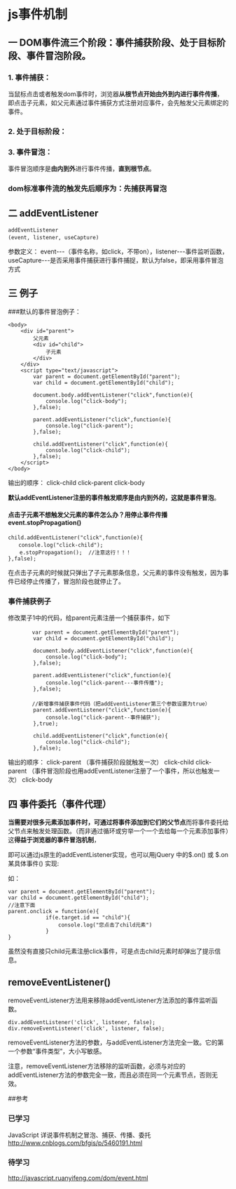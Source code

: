 # js事件机制

## 一 DOM事件流三个阶段：事件捕获阶段、处于目标阶段、事件冒泡阶段。

### 1. 事件捕获：
当鼠标点击或者触发dom事件时，浏览器**从根节点开始由外到内进行事件传播**，即点击子元素，如父元素通过事件捕获方式注册对应事件，会先触发父元素绑定的事件。

### 2. 处于目标阶段：

### 3. 事件冒泡：
事件冒泡顺序是**由内到外**进行事件传播，**直到根节点**。

### dom标准事件流的触发先后顺序为：先捕获再冒泡

## 二 addEventListener


```
addEventListener
(event, listener, useCapture)　　
```

参数定义：
event---（事件名称，如click，不带on），listener---事件监听函数，
useCapture---是否采用事件捕获进行事件捕捉，默认为false，即采用事件冒泡方式

## 三 例子
###默认的事件冒泡例子：


```
<body>
    <div id="parent">
        父元素
        <div id="child">
            子元素
        </div>
    </div>
    <script type="text/javascript">
        var parent = document.getElementById("parent");
        var child = document.getElementById("child");
    
        document.body.addEventListener("click",function(e){
            console.log("click-body");
        },false);
        
        parent.addEventListener("click",function(e){
            console.log("click-parent");
        },false);

        child.addEventListener("click",function(e){
            console.log("click-child");
        },false);
    </script>
</body>
```

输出的顺序：
click-child 
click-parent 
click-body

**默认addEventListener注册的事件触发顺序是由内到外的，这就是事件冒泡**。

#### 点击**子元素不想触发父元素的事件**怎么办？用**停止事件传播event.stopPropagation()**



```
child.addEventListener("click",function(e){
　　console.log("click-child");
  　e.stopPropagation();  //注意这行！！！
},false);
```

在点击子元素的时候就只弹出了子元素那条信息，父元素的事件没有触发，因为事件已经停止传播了，冒泡阶段也就停止了。


### 事件捕获例子

修改栗子1中的代码，给parent元素注册一个捕获事件，如下


```
　　　　 var parent = document.getElementById("parent");
        var child = document.getElementById("child");
    
        document.body.addEventListener("click",function(e){
            console.log("click-body");
        },false);
        
        parent.addEventListener("click",function(e){
            console.log("click-parent---事件传播");
        },false);
　　　　 
　　　　 //新增事件捕获事件代码（把addEventListener第三个参数设置为true）
        parent.addEventListener("click",function(e){
            console.log("click-parent--事件捕获");
        },true);

        child.addEventListener("click",function(e){
            console.log("click-child");
        },false);
```

输出的顺序：
click-parent （事件捕获阶段就触发一次）
click-child 
click-parent （事件冒泡阶段也用addEventListener注册了一个事件，所以也触发一次）
click-body

## 四 事件委托（事件代理）
**当需要对很多元素添加事件时，可通过将事件添加到它们的父节点**而将事件委托给父节点来触发处理函数。（而非通过循环或穷举一个一个去给每一个元素添加事件）这**得益于浏览器的事件冒泡机制**，

即可以通过js原生的addEventListener实现，也可以用jQuery 中的$.on() 或 $.on某具体事件() 实现:

如：


```
var parent = document.getElementById("parent");
var child = document.getElementById("child");
//注意下面    
parent.onclick = function(e){
            if(e.target.id == "child"){
                console.log("您点击了child元素")
            }
}
```

虽然没有直接只child元素注册click事件，可是点击child元素时却弹出了提示信息。

## removeEventListener()
removeEventListener方法用来移除addEventListener方法添加的事件监听函数。

```
div.addEventListener('click', listener, false);
div.removeEventListener('click', listener, false);

```

removeEventListener方法的参数，与addEventListener方法完全一致。它的第一个参数“事件类型”，大小写敏感。

注意，removeEventListener方法移除的监听函数，必须与对应的addEventListener方法的参数完全一致，而且必须在同一个元素节点，否则无效。



##参考
### 已学习
JavaScript 详说事件机制之冒泡、捕获、传播、委托
http://www.cnblogs.com/bfgis/p/5460191.html

### 待学习

http://javascript.ruanyifeng.com/dom/event.html










